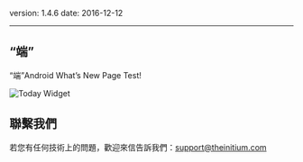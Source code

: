 version: 1.4.6
date: 2016-12-12

---

## “端”

“端”Android What’s New Page Test!

![Today Widget](./material_home.png)

## 聯繫我們

若您有任何技術上的問題，歡迎來信告訴我們：[support@theinitium.com](mailto:support@theinitium.com)